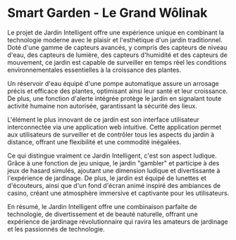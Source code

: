 # Smart Garden - Le Grand Wôlinak 
Le projet de Jardin Intelligent offre une expérience unique en combinant la technologie moderne avec le plaisir et l'esthétique d'un jardin traditionnel. Doté d'une gamme de capteurs avancés, y compris des capteurs de niveau d'eau, des capteurs de lumière, des capteurs d'humidité et des capteurs de mouvement, ce jardin est capable de surveiller en temps réel les conditions environnementales essentielles à la croissance des plantes.

Un réservoir d'eau équipé d'une pompe automatique assure un arrosage précis et efficace des plantes, optimisant ainsi leur santé et leur croissance. De plus, une fonction d'alerte intégrée protège le jardin en signalant toute activité humaine non autorisée, garantissant la sécurité des lieux.

L'élément le plus innovant de ce jardin est son interface utilisateur interconnectée via une application web intuitive. Cette application permet aux utilisateurs de surveiller et de contrôler tous les aspects du jardin à distance, offrant une flexibilité et une commodité inégalées.

Ce qui distingue vraiment ce Jardin Intelligent, c'est son aspect ludique. Grâce à une fonction de jeu unique, le jardin "gambler" et participe à des jeux de hasard simulés, ajoutant une dimension ludique et divertissante à l'expérience de jardinage. De plus, le jardin est équipé de lunettes et d'écouteurs, ainsi que d'un fond d'écran animé inspiré des ambiances de casino, créant une atmosphère immersive et captivante pour les utilisateurs.

En résumé, le Jardin Intelligent offre une combinaison parfaite de technologie, de divertissement et de beauté naturelle, offrant une expérience de jardinage révolutionnaire qui ravira les amateurs de jardinage et les passionnés de technologie.
